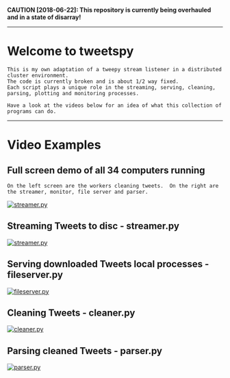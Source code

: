 **CAUTION [2018-06-22]: This repository is currently being overhauled and in a state of disarray!**

---

Welcome to tweetspy
===================

    This is my own adaptation of a tweepy stream listener in a distributed cluster environment.
    The code is currently broken and is about 1/2 way fixed.
    Each script plays a unique role in the streaming, serving, cleaning, parsing, plotting and monitoring processes.

    Have a look at the videos below for an idea of what this collection of programs can do.

---

Video Examples
==============

Full screen demo of all 34 computers running
--------------------------------------------
    On the left screen are the workers cleaning tweets.  On the right are the streamer, monitor, file server and parser.

[![streamer.py](http://img.youtube.com/vi/66tErZ3Im3A/0.jpg)](https://www.youtube.com/watch?v=66tErZ3Im3A)

Streaming Tweets to disc - streamer.py
--------------------------------------

[![streamer.py](http://img.youtube.com/vi/UI9wrz7934Q/0.jpg)](https://www.youtube.com/watch?v=UI9wrz7934Q)

Serving downloaded Tweets local processes - fileserver.py
---------------------------------------------------------

[![fileserver.py](http://img.youtube.com/vi/pFbGDQ-eL-A/0.jpg)](https://www.youtube.com/watch?v=pFbGDQ-eL-A)

Cleaning Tweets - cleaner.py
----------------------------

[![cleaner.py](http://img.youtube.com/vi/hnJ68ZkK3MU/0.jpg)](https://www.youtube.com/watch?v=hnJ68ZkK3MU)

Parsing cleaned Tweets - parser.py
----------------------------------

[![parser.py](http://img.youtube.com/vi/jc_q7n1tGVQ/0.jpg)](https://www.youtube.com/watch?v=jc_q7n1tGVQ)
